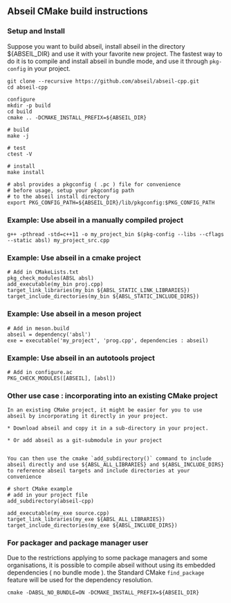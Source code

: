 
## Abseil CMake build instructions



### Setup and Install
Suppose you want to build abseil, install abseil in the directory ${ABSEIL_DIR} and use it
with your favorite new project. The fastest way to do it is to compile and install abseil in bundle mode,
and use it through `pkg-config` in your project.


    git clone --recursive https://github.com/abseil/abseil-cpp.git
    cd abseil-cpp 

    configure
    mkdir -p build
    cd build
    cmake .. -DCMAKE_INSTALL_PREFIX=${ABSEIL_DIR} 

    # build
    make -j

    # test
    ctest -V

    # install
    make install

    # absl provides a pkgconfig ( .pc ) file for convenience
    # before usage, setup your pkgconfig path
    # to the abseil install directory
    export PKG_CONFIG_PATH=${ABSEIL_DIR}/lib/pkgconfig:$PKG_CONFIG_PATH


### Example: Use abseil in a manually compiled project

    g++ -pthread -std=c++11 -o my_project_bin $(pkg-config --libs --cflags --static absl) my_project_src.cpp

### Example: Use abseil in a cmake project

    # Add in CMakeLists.txt
    pkg_check_modules(ABSL absl)
    add_executable(my_bin proj.cpp)
    target_link_libraries(my_bin ${ABSL_STATIC_LINK_LIBRARIES})
    target_include_directories(my_bin ${ABSL_STATIC_INCLUDE_DIRS})

### Example: Use abseil in a meson project

    # Add in meson.build
    abseil = dependency('absl')
    exe = executable('my_project', 'prog.cpp', dependencies : abseil)

### Example: Use abseil in an autotools project
    
    # Add in configure.ac
    PKG_CHECK_MODULES([ABSEIL], [absl])



### Other use case : incorporating into an existing CMake project

    In an existing CMake project, it might be easier for you to use
    abseil by incorporating it directly in your project.

    * Download abseil and copy it in a sub-directory in your project.

    * Or add abseil as a git-submodule in your project


    You can then use the cmake `add_subdirectory()` command to include
    abseil directly and use ${ABSL_ALL_LIBRARIES} and ${ABSL_INCLUDE_DIRS}
    to reference abseil targets and include directories at your convenience

    # short CMake example
    # add in your project file
    add_subdirectory(abseil-cpp)

    add_executable(my_exe source.cpp)
    target_link_libraries(my_exe ${ABSL_ALL_LIBRARIES})
    target_include_directories(my_exe ${ABSL_INCLUDE_DIRS})


### For packager and package manager user

Due to the restrictions applying to some package managers and some organisations, it is
possible to compile abseil without using its embedded dependencies ( no bundle mode ).
the Standard CMake `find_package` feature will be used for the dependency resolution.


    cmake -DABSL_NO_BUNDLE=ON -DCMAKE_INSTALL_PREFIX=${ABSEIL_DIR}



